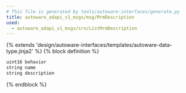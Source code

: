 ```yaml
---
# This file is generated by tools/autoware-interfaces/generate.py
title: autoware_adapi_v1_msgs/msg/MrmDescription
used:
  - autoware_adapi_v1_msgs/srv/ListMrmDescription
---
```


{% extends 'design/autoware-interfaces/templates/autoware-data-type.jinja2' %}
{% block definition %}

```txt
uint16 behavior
string name
string description
```

{% endblock %}
